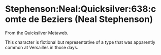
# Stephenson:Neal:Quicksilver:638:comte de Beziers (Neal Stephenson)

From the Quicksilver Metaweb.

This character is fictional but representative of a type that was apparently common at Versailles in those days.
